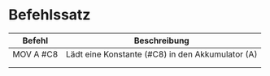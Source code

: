 
# Befehlssatz #

| Befehl     | Beschreibung                                     |
|------------|--------------------------------------------------|
| MOV A #C8  | Lädt eine Konstante (#C8) in den Akkumulator (A) |
|            |                                                  |
|            |                                                  |
